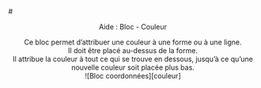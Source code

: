#<center>Aide : Bloc - Couleur</center>

<center>Ce bloc permet d’attribuer une couleur à une forme ou à une ligne.</center>

<center>Il doit être placé au-dessus de la forme.</center>

<center>Il attribue la couleur à tout ce qui se trouve en dessous, jusqu’à ce qu’une nouvelle couleur soit placée plus bas.</center>

<center>![Bloc coordonnées][couleur]</center>

[couleur]: img/couleur.png

